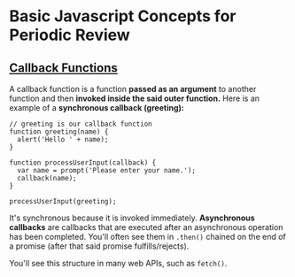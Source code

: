 # Basic Javascript Concepts for Periodic Review

## [Callback Functions](https://developer.mozilla.org/en-US/docs/Glossary/Callback_function)
A callback function is a function __passed as an argument__ to another function and then __invoked inside the said outer function.__ Here is an example of a __synchronous callback (greeting):__
```
// greeting is our callback function
function greeting(name) {
  alert('Hello ' + name);
}

function processUserInput(callback) {
  var name = prompt('Please enter your name.');
  callback(name);
}

processUserInput(greeting);
```
It's synchronous because it is invoked immediately. __Asynchronous callbacks__ are callbacks that are executed after an asynchronous operation has been completed. You'll often see them in `.then()` chained on the end of a promise (after that said promise fulfills/rejects).

You'll see this structure in many web APIs, such as `fetch()`.
